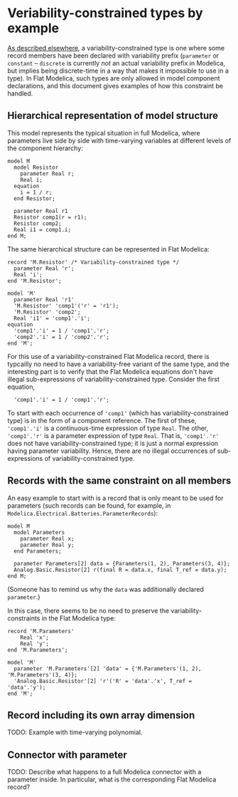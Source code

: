 # Veriability-constrained types by example

[As described elsewhere](differences.md), a variability-constrained type is one where some record members have been declared with variability prefix (`parameter` or `constant` – `discrete` is currently _not_ an actual variability prefix in Modelica, but implies being discrete-time in a way that makes it impossible to use in a type).  In Flat Modelica, such types are only allowed in model component declarations, and this document gives examples of how this constraint be handled.

## Hierarchical representation of model structure

This model represents the typical situation in full Modelica, where parameters live side by side with time-varying variables at different levels of the component hierarchy:
```
model M
  model Resistor
    parameter Real r;
    Real i;
  equation
    i = 1 / r;
  end Resistor;

  parameter Real r1
  Resistor comp1(r = r1);
  Resistor comp2;
  Real i1 = comp1.i;
end M;
```

The same hierarchical structure can be represented in Flat Modelica:
```
record 'M.Resistor' /* Variability-constrained type */
  parameter Real 'r';
  Real 'i';
end 'M.Resistor';

model 'M'
  parameter Real 'r1'
  'M.Resistor' 'comp1'('r' = 'r1');
  'M.Resistor' 'comp2';
  Real 'i1' = 'comp1'.'i';
equation
  'comp1'.'i' = 1 / 'comp1'.'r';
  'comp2'.'i' = 1 / 'comp2'.'r';
end 'M';
```

For this use of a variability-constrained Flat Modelica record, there is typcailly no need to have a variability-free variant of the same type, and the interesting part is to verify that the Flat Modelica equations don't have illegal sub-expressions of variability-constrained type.  Consider the first equation,
```
  'comp1'.'i' = 1 / 'comp1'.'r';
```
To start with each occurrence of `'comp1'` (which has variability-constrained type) is in the form of a component reference.  The first of these, `'comp1'.'i'` is a continuous-time expression of type `Real`.  The other, `'comp1'.'r'` is a parameter expression of type `Real`.  That is, `'comp1'.'r'` does not have variability-constrained type; it is just a normal expression having parameter variability.  Hence, there are no illegal occurrences of sub-expressions of variability-constrained type.

## Records with the same constraint on all members

An easy example to start with is a record that is only meant to be used for parameters (such records can be found, for example, in `Modelica.Electrical.Batteries.ParameterRecords`):
```
model M
  model Parameters
    parameter Real x;
    parameter Real y;
  end Parameters;

  parameter Parameters[2] data = {Parameters(1, 2), Parameters(3, 4)};
  Analog.Basic.Resistor[2] r(final R = data.x, final T_ref = data.y);
end M;
```

(Someone has to remind us why the `data` was additionally declared `parameter`.)

In this case, there seems to be no need to preserve the variability-constraints in the Flat Modelica type:
```
record 'M.Parameters'
    Real 'x';
    Real 'y';
end 'M.Parameters';

model 'M'
  parameter 'M.Parameters'[2] 'data' = {'M.Parameters'(1, 2), 'M.Parameters'(3, 4)};
  'Analog.Basic.Resistor'[2] 'r'('R' = 'data'.'x', T_ref = 'data'.'y');
end 'M';
```

## Record including its own array dimension

TODO: Example with time-varying polynomial.

## Connector with parameter

TODO: Describe what happens to a full Modelica connector with a parameter inside.  In particular, what is the corresponding Flat Modelica record?
